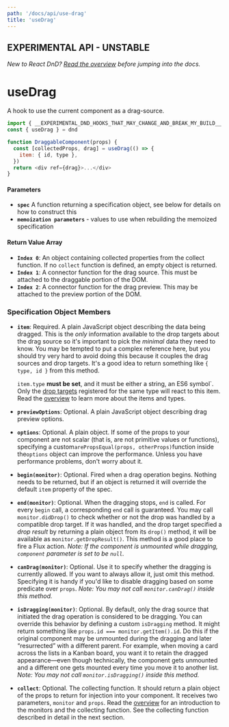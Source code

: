 ```yaml
---
path: '/docs/api/use-drag'
title: 'useDrag'
---
```


## EXPERIMENTAL API - UNSTABLE

_New to React DnD? [Read the overview](/docs/overview) before jumping into the docs._

# useDrag

A hook to use the current component as a drag-source.

```js
import { __EXPERIMENTAL_DND_HOOKS_THAT_MAY_CHANGE_AND_BREAK_MY_BUILD__ as dnd } from 'react-dnd'
const { useDrag } = dnd

function DraggableComponent(props) {
  const [collectedProps, drag] = useDrag(() => {
    item: { id, type },
  })
  return <div ref={drag}>...</div>
}
```

#### Parameters

- **`spec`** A function returning a specification object, see below for details on how to construct this
- **`memoization parameters`** - values to use when rebuilding the memoized specification

#### Return Value Array

- **`Index 0`**: An object containing collected properties from the collect function. If no `collect` function is defined, an empty object is returned.
- **`Index 1`**: A connector function for the drag source. This must be attached to the draggable portion of the DOM.
- **`Index 2`**: A connector function for the drag preview. This may be attached to the preview portion of the DOM.

### Specification Object Members

- **`item`**: Required. A plain JavaScript object describing the data being dragged. This is the _only_ information available to the drop targets about the drag source so it's important to pick the _minimal_ data they need to know. You may be tempted to put a complex reference here, but you should try very hard to avoid doing this because it couples the drag sources and drop targets. It's a good idea to return something like `{ type, id }` from this method.

  `item.type` **must be set**, and it must be either a string, an ES6 symbol`. Only the [drop targets](/docs/api/drop-target) registered for the same type will react to this item. Read the [overview](/docs/overview) to learn more about the items and types.

- **`previewOptions`**: Optional. A plain JavaScript object describing drag preview options.

* **`options`**: Optional. A plain object. If some of the props to your component are not scalar (that is, are not primitive values or functions), specifying a custom`arePropsEqual(props, otherProps)`function inside the`options` object can improve the performance. Unless you have performance problems, don't worry about it.

* **`begin(monitor)`**: Optional. Fired when a drag operation begins. Nothing needs to be returned, but if an object is returned it will override the default `item` property of the spec.

* **`end(monitor)`**: Optional. When the dragging stops, `end` is called. For every `begin` call, a corresponding `end` call is guaranteed. You may call `monitor.didDrop()` to check whether or not the drop was handled by a compatible drop target. If it was handled, and the drop target specified a _drop result_ by returning a plain object from its `drop()` method, it will be available as `monitor.getDropResult()`. This method is a good place to fire a Flux action. _Note: If the component is unmounted while dragging, `component` parameter is set to be `null`._

* **`canDrag(monitor)`**: Optional. Use it to specify whether the dragging is currently allowed. If you want to always allow it, just omit this method. Specifying it is handy if you'd like to disable dragging based on some predicate over `props`. _Note: You may not call `monitor.canDrag()` inside this method._

* **`isDragging(monitor)`**: Optional. By default, only the drag source that initiated the drag operation is considered to be dragging. You can override this behavior by defining a custom `isDragging` method. It might return something like `props.id === monitor.getItem().id`. Do this if the original component may be unmounted during the dragging and later “resurrected” with a different parent. For example, when moving a card across the lists in a Kanban board, you want it to retain the dragged appearance—even though technically, the component gets unmounted and a different one gets mounted every time you move it to another list. _Note: You may not call `monitor.isDragging()` inside this method._

- **`collect`**: Optional. The collecting function. It should return a plain object of the props to return for injection into your component. It receives two parameters, `monitor` and `props`. Read the [overview](/docs/overview) for an introduction to the monitors and the collecting function. See the collecting function described in detail in the next section.
